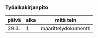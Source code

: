 ### Työaikakirjanpito

 päivä | aika | mitä tein 
-------|------|--------
29.3.|1|määrittelydokumentti
